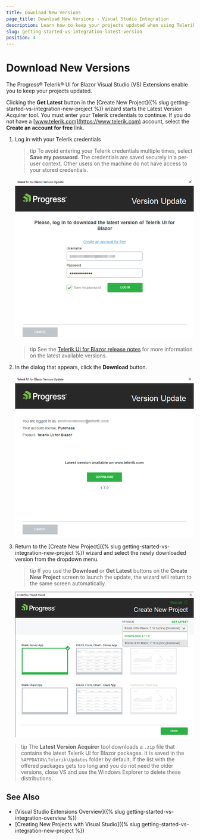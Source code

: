 ```yaml
---
title: Download New Versions
page_title: Download New Versions - Visual Studio Integration
description: Learn how to keep your projects updated when using Telerik UI for Blazor.
slug: getting-started-vs-integration-latest-version
position: 4
---
```


# Download New Versions

The Progress&reg; Telerik&reg; UI for Blazor Visual Studio (VS) Extensions enable you to keep your projects updated.


<!--
The Latest Version Retrieval tool automatically checks for the latest Telerik UI for Blazor distribution which is available for you on the Telerik website. Once a day, upon loading a project with Telerik UI for Blazor components, the extensions query the Telerik website for a new version of Telerik UI for Blazor. When a new version is detected, a notification is displayed that lets you download it.

![Getting the latest version notification](images/lva_notification.png)

Clicking the **Update Now** button starts the Latest Version Acquirer tool which prompts for your Telerik credentials on its first page. If you do not have a [www.telerik.com](https://www.telerik.com) account, you can create one through the **Create an account for free** link.

-->


Clicking the **Get Latest** button in the [Create New Project]({% slug getting-started-vs-integration-new-project %}) wizard starts the Latest Version Acquirer tool. You must enter your Telerik credentials to continue. If you do not have a [www.telerik.com](https://www.telerik.com) account, select the **Create an account for free** link.

1. Log in with your Telerik credentials

    >tip To avoid entering your Telerik credentials multiple times, select **Save my password**. The credentials are saved securely in a per-user context. Other users on the machine do not have access to your stored credentials.

    ![First, log in](images/login-vs-ext-download.png)

    >tip See the [Telerik UI for Blazor release notes](https://www.telerik.com/support/whats-new/blazor-ui/release-history) for more information on the latest available versions.

1. In the dialog that appears, click the **Download** button.

    ![Confirming the download of the latest version dialog](images/download-new-version.png)

1. Return to the [Create New Project]({% slug getting-started-vs-integration-new-project %}) wizard and select the newly downloaded version from the dropdown menu.

    >tip If you use the **Download** or **Get Latest** buttons on the **Create New Project** screen to launch the update, the wizard will return to the same screen automatically.

    ![The new version is now available in the New Project wizard](images/new-version-in-new-project-wizard.png)
    
    
>tip The **Latest Version Acquirer** tool downloads a `.zip` file that contains the latest Telerik UI for Blazor packages. It is saved in the `%APPDATA%\Telerik\Updates` folder by default. If the list with the offered packages gets too long and you do not need the older versions, close VS and use the Windows Explorer to delete these distributions.

## See Also

* [Visual Studio Extensions Overview]({% slug getting-started-vs-integration-overview %})
* [Creating New Projects with Visual Studio]({% slug getting-started-vs-integration-new-project %})
